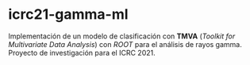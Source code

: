 # icrc21-gamma-ml
Implementación de un modelo de clasificación con **TMVA** (*Toolkit for Multivariate Data Analysis*) con *ROOT* para el análisis de rayos gamma.
Proyecto de investigación para el ICRC 2021.
